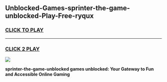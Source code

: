 
## Unblocked-Games-sprinter-the-game-unblocked-Play-Free-ryqux
<h3>
<a href="https://premium76.site?title=sprinter-the-game-unblocked&ref=19M">CLICK TO PLAY</a></h3>
<hr>

<h3>
<a href="https://premium76.site?title=sprinter-the-game-unblocked&ref=19M">CLICK 2 PLAY</a>
  
</h3>

<a href="https://premium76.site?title=sprinter-the-game-unblocked&ref=19M"><img src="https://clearcache.store/games.png"></a>


**sprinter-the-game-unblocked games unblocked: Your Gateway to Fun and Accessible Online Gaming**
